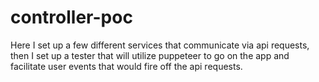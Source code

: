 # controller-poc

Here I set up a few different services that communicate via api requests, then I set up a tester that will utilize puppeteer to go on the app and facilitate user events that would fire off the api requests.

